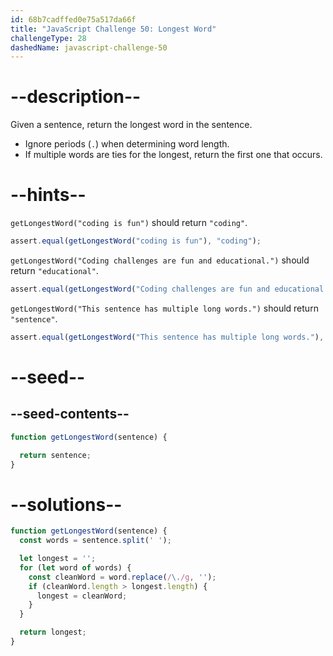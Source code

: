 ```yaml
---
id: 68b7cadffed0e75a517da66f
title: "JavaScript Challenge 50: Longest Word"
challengeType: 28
dashedName: javascript-challenge-50
---
```


# --description--

Given a sentence, return the longest word in the sentence.

- Ignore periods (`.`) when determining word length.
- If multiple words are ties for the longest, return the first one that occurs.

# --hints--

`getLongestWord("coding is fun")` should return `"coding"`.

```js
assert.equal(getLongestWord("coding is fun"), "coding");
```

`getLongestWord("Coding challenges are fun and educational.")` should return `"educational"`.

```js
assert.equal(getLongestWord("Coding challenges are fun and educational."), "educational");
```

`getLongestWord("This sentence has multiple long words.")` should return `"sentence"`.

```js
assert.equal(getLongestWord("This sentence has multiple long words."), "sentence");
```

# --seed--

## --seed-contents--

```js
function getLongestWord(sentence) {

  return sentence;
}
```

# --solutions--

```js
function getLongestWord(sentence) {
  const words = sentence.split(' ');

  let longest = '';
  for (let word of words) {
    const cleanWord = word.replace(/\./g, '');
    if (cleanWord.length > longest.length) {
      longest = cleanWord;
    }
  }

  return longest;
}
```
